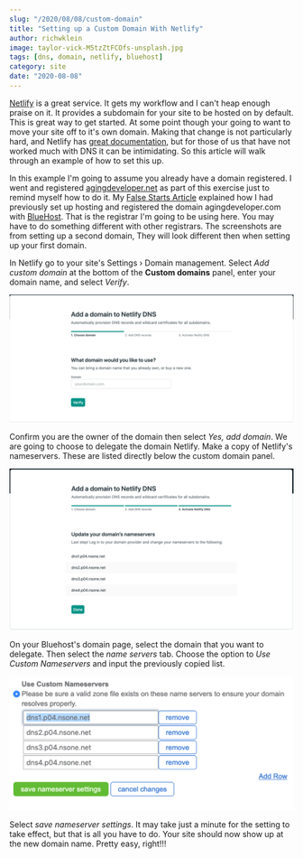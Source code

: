 ```yaml
---
slug: "/2020/08/08/custom-domain"
title: "Setting up a Custom Domain With Netlify"
author: richwklein
image: taylor-vick-M5tzZtFCOfs-unsplash.jpg
tags: [dns, domain, netlify, bluehost]
category: site
date: "2020-08-08"
---
```


[Netlify](https://www.netlify.com) is a great service. It gets my workflow and I can't heap
enough praise on it. It provides a subdomain for your site to be hosted on by default.
This is great way to get started. At some point though your going to want to move
your site off to it's own domain. Making that change is not particularly hard,
and Netlify has [great documentation](https://docs.netlify.com/domains-https/custom-domains/configure-external-dns/#configure-a-subdomain), but for those of us that have not worked much with 
DNS it can be intimidating. So this article will walk through an example of how 
to set this up.

In this example I'm going to assume you already have a domain registered. I
went and registered [agingdeveloper.net](https://agingdeveloper.net) as part
of this exercise just to remind myself how to do it. My 
[False Starts Article](/article/2020/07/26/false-start) explained how I had 
previously set up hosting and registered the domain agingdeveloper.com with 
[BlueHost](https://www.bluehost.com). That is the registrar I'm going to be
using here. You may have to do something different with other registrars.
The screenshots are from setting up a second domain, They will look different 
then when setting up your first domain.

In Netlify go to your site's Settings › Domain management. Select 
*Add custom domain* at the bottom of the **Custom domains** panel, enter your 
domain name, and select *Verify*. 

![Netlify Verify](netlify_verify.png)

Confirm you are the owner of the domain then select *Yes, add domain*. 
We are going to choose to delegate the domain Netlify. Make a copy of 
Netlify's nameservers. These are listed directly below the custom domain panel. 

![Netlify Nameservers](netlify_nameservers.png)

On your Bluehost's domain page, select the domain that you want to delegate. 
Then select the *name servers* tab. Choose the option to 
*Use Custom Nameservers* and input the previously copied list.

![Bluehost Nameservers](bluehost_nameservers.png)

Select *save nameserver settings*. It may take just a minute for the setting to 
take effect, but that is all you have to do. Your site should now show up
at the new domain name. Pretty easy, right!!!
